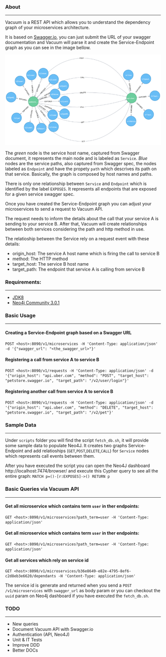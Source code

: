 

### About
---
Vacuum is a REST API which allows you to understand the dependency graph of your microservices architecture.

It is based on [Swagger.io](http://swagger.io/), you can just submit the URL of your swagger documentation
and Vacuum will parse it and create the Service-Endpoint graph as you can see in the image bellow.

![Service-Endpoint-Graph](graph-microservice-dependencies.png)


The *green* node is the service host name, captured from Swagger document, it represents the main node and is labeled as `Service`.
*Blue* nodes are the service paths, also captured from Swagger spec, the nodes labeled as `Endpoint` and have the propety `path`
which descrives its path on that service. Basically, the graph is composed by host names and paths. 

There is only one relationship between `Service` and `Endpoint` which is identified by the label `EXPOSES`. It represents all
endpoints that are exposed for a given service swagger spec.

Once you have created the Service-Endpoint graph you can adjust your microservices to send a request
to Vacuum API.

The request needs to inform the details about the call that your service A is sending to your service B.
After that, Vacuum will create relationships between both services considering the path and http method in use.

The relatioship between the Service rely on a request event with these details:
- origin_host: The service A host name which is firing the call to service B
- method: The HTTP method
- target_host: The service B host name
- target_path: The endpoint that service A is calling from service B

### Requirements:
---

- [JDK8](http://www.oracle.com/technetwork/java/javase/downloads/jdk8-downloads-2133151.html)
- [Neo4j Community 3.0.1](http://neo4j.com/download/)


### Basic Usage 
---

#### Creating a Service-Endpoint graph based on a Swagger URL
```
POST <host>:8090/v1/microservices -H 'Content-Type: application/json' -d '{"swagger_url": "<the_swagger_url>"}'
```

#### Registering a call from service A to service B
```
POST <host>:8090/v1/requests -H 'Content-Type: application/json' -d '{"origin_host": "api.uber.com", "method": "POST", "target_host": "petstore.swagger.io", "target_path": "/v2/user/login"}'
```

#### Registering another call from service A to service B
```
POST <host>:8090/v1/requests -H 'Content-Type: application/json' -d '{"origin_host": "api.uber.com", "method": "DELETE", "target_host": "petstore.swagger.io", "target_path": "/v2/pet"}'
```

### Sample Data
---
Under `scripts` folder you will find the script `fetch_db.sh`, it will provide some sample data to populate Neo4J.
It creates two graphs Service-Endpoint and add relatioships (`GET`,`POST`,`DELETE`,`CALL`) for `Service` nodes which represents call events between them.

After you have executed the script you can open the Neo4J dashboard http://localhost:7474/browser/
and execute this Cypher query to see all the entire graph: `MATCH p=()-[r:EXPOSES]->() RETURN p` 

### Basic Queries via Vacuum API
---

#### Get all microservice which contains term `user` in ther endpoints:
```
GET <host>:8090/v1/microservices?path_term=user -H 'Content-Type: application/json'
```

#### Get all microservice which contains term `user` in ther endpoints:
```
GET <host>:8090/v1/microservices?path_term=user -H 'Content-Type: application/json'
```

#### Get all services which rely on service id
```
GET <host>:8090/v1/microservices/b36e8649-e82e-4795-8ef6-c2d8eb3e6620/dependants -H 'Content-Type: application/json'
```
The service id is generate and returned when you send a `POST /v1/microservices` with `swagger_url` as body param or you can checkout the `uuid` param on Neo4j dashboard if you have executed the `fetch_db.sh`.


### TODO
---
- New queries
- Document Vacuum API with Swagger.io
- Authentication (API, Neo4J)
- Unit & IT Tests
- Improve DDD
- Better DOCs
